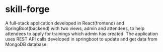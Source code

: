 # skill-forge
A full-stack application developed in React(frontend) and SpringBoot(backend) with two views, admin and attendees, to help attendees to apply for trainings which admin has created. The application uses REST API calls developed in springboot to update and get data from MongoDB database. 
